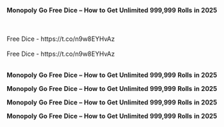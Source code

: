 <strong>Monopoly</strong> <strong>Go</strong> <strong>Free</strong> <strong>Dice</strong> <strong>–</strong> <strong>How</strong> <strong>to</strong> <strong>Get</strong> <strong>Unlimited</strong> <strong>999,999</strong> <strong>Rolls</strong> <strong>in</strong> <strong>2025</strong>

<br>
<br>Free Dice - https://t.co/n9w8EYHvAz
<br>
<br>Free Dice - https://t.co/n9w8EYHvAz
<br>
<br>

<strong>Monopoly</strong> <strong>Go</strong> <strong>Free</strong> <strong>Dice</strong> <strong>–</strong> <strong>How</strong> <strong>to</strong> <strong>Get</strong> <strong>Unlimited</strong> <strong>999,999</strong> <strong>Rolls</strong> <strong>in</strong> <strong>2025</strong>

<strong>Monopoly</strong> <strong>Go</strong> <strong>Free</strong> <strong>Dice</strong> <strong>–</strong> <strong>How</strong> <strong>to</strong> <strong>Get</strong> <strong>Unlimited</strong> <strong>999,999</strong> <strong>Rolls</strong> <strong>in</strong> <strong>2025</strong>

<strong>Monopoly</strong> <strong>Go</strong> <strong>Free</strong> <strong>Dice</strong> <strong>–</strong> <strong>How</strong> <strong>to</strong> <strong>Get</strong> <strong>Unlimited</strong> <strong>999,999</strong> <strong>Rolls</strong> <strong>in</strong> <strong>2025</strong>

<strong>Monopoly</strong> <strong>Go</strong> <strong>Free</strong> <strong>Dice</strong> <strong>–</strong> <strong>How</strong> <strong>to</strong> <strong>Get</strong> <strong>Unlimited</strong> <strong>999,999</strong> <strong>Rolls</strong> <strong>in</strong> <strong>2025</strong>
